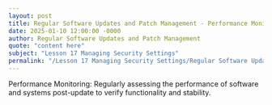 ```yaml
---
layout: post
title: Regular Software Updates and Patch Management - Performance Monitoring
date: 2025-01-10 12:00:00 -0000
author: Regular Software Updates and Patch Management
quote: "content here"
subject: "Lesson 17 Managing Security Settings"
permalink: "/Lesson 17 Managing Security Settings/Regular Software Updates and Patch Management/Regular Software Updates and Patch Management - Performance Monitoring"
---
```


Performance Monitoring: Regularly assessing the performance of software and systems post-update to verify functionality and stability.
